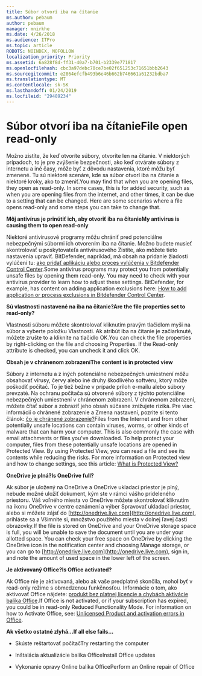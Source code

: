 ```yaml
---
title: Súbor otvorí iba na čítanie
ms.author: pebaum
author: pebaum
manager: mnirkhe
ms.date: 4/26/2018
ms.audience: ITPro
ms.topic: article
ROBOTS: NOINDEX, NOFOLLOW
localization_priority: Priority
ms.assetid: 6a828f8d-ff31-40a7-b701-b2339e771817
ms.openlocfilehash: cbc3a97debc70ce7be02f651253c71651bbb2643
ms.sourcegitcommit: e2864efcfb493b6e46b662b746661a61232bdba7
ms.translationtype: MT
ms.contentlocale: sk-SK
ms.lasthandoff: 01/24/2019
ms.locfileid: "29489234"
---
```

# <a name="file-open-read-only"></a><span data-ttu-id="9efe3-102">Súbor otvorí iba na čítanie</span><span class="sxs-lookup"><span data-stu-id="9efe3-102">File open read-only</span></span>

<span data-ttu-id="9efe3-p101">Možno zistíte, že keď otvoríte súbory, otvoríte len na čítanie. V niektorých prípadoch, to je pre zvýšenie bezpečnosti, ako keď otvárate súbory z internetu a iné časy, môže byť z dôvodu nastavenia, ktoré môžu byť zmenené. Tu sú niektoré scenáre, kde sa súbor otvorí iba na čítanie a niektoré kroky, ako to zmeniť.</span><span class="sxs-lookup"><span data-stu-id="9efe3-p101">You may find that when you are opening files, they open as read-only. In some cases, this is for added security, such as when you are opening files from the internet, and other times, it can be due to a setting that can be changed. Here are some scenarios where a file opens read-only and some steps you can take to change that.</span></span>
  
 <span data-ttu-id="9efe3-106">**Môj antivírus je prinútiť ich, aby otvoriť iba na čítanie**</span><span class="sxs-lookup"><span data-stu-id="9efe3-106">**My antivirus is causing them to open read-only**</span></span>
  
<span data-ttu-id="9efe3-p102">Niektoré antivírusové programy môžu chrániť pred potenciálne nebezpečnými súbormi ich otvorením iba na čítanie. Možno budete musieť skontrolovať u poskytovateľa antivírusového Zistite, ako môžete tieto nastavenia upraviť. BitDefender, napríklad, má obsah na pridanie žiadosti vylúčení tu: [ako pridať aplikáciu alebo proces vylúčenia v Bitdefender Control Center](https://www.bitdefender.com/support/how-to-add-application-or-process-exclusions-in-bitdefender-control-center-1119.mdl).</span><span class="sxs-lookup"><span data-stu-id="9efe3-p102">Some antivirus programs may protect you from potentially unsafe files by opening them read-only. You may need to check with your antivirus provider to learn how to adjust these settings. BitDefender, for example, has content on adding application exclusions here: [How to add application or process exclusions in Bitdefender Control Center](https://www.bitdefender.com/support/how-to-add-application-or-process-exclusions-in-bitdefender-control-center-1119.mdl).</span></span>
  
 <span data-ttu-id="9efe3-110">**Sú vlastnosti nastavené na iba na čítanie?**</span><span class="sxs-lookup"><span data-stu-id="9efe3-110">**Are the file properties set to read-only?**</span></span>
  
<span data-ttu-id="9efe3-p103">Vlastnosti súboru môžete skontrolovať kliknutím pravým tlačidlom myši na súbor a vyberte položku Vlastnosti. Ak atribút iba na čítanie je začiarknuté, môžete zrušte to a kliknite na tlačidlo OK.</span><span class="sxs-lookup"><span data-stu-id="9efe3-p103">You can check the file properties by right-clicking on the file and choosing Properties. If the Read-only attribute is checked, you can uncheck it and click OK.</span></span>
  
 <span data-ttu-id="9efe3-113">**Obsah je v chránenom zobrazení**</span><span class="sxs-lookup"><span data-stu-id="9efe3-113">**The content is in protected view**</span></span>
  
<span data-ttu-id="9efe3-p104">Súbory z internetu a z iných potenciálne nebezpečných umiestnení môžu obsahovať vírusy, červy alebo iné druhy škodlivého softvéru, ktorý môže poškodiť počítač. To je tiež bežne v prípade príloh e-mailu alebo súbory prevzaté. Na ochranu počítača sú otvorené súbory z týchto potenciálne nebezpečných umiestnení v chránenom zobrazení. V chránenom zobrazení, môžete čítať súbor a zobraziť jeho obsah súčasne znižujete riziká. Pre viac informácií o chránené zobrazenie a Zmena nastavení, pozrite si tento článok: [čo je chránené zobrazenie?](https://support.office.com/en-us/article/d6f09ac7-e6b9-4495-8e43-2bbcdbcb6653)</span><span class="sxs-lookup"><span data-stu-id="9efe3-p104">Files from the Internet and from other potentially unsafe locations can contain viruses, worms, or other kinds of malware that can harm your computer. This is also commonly the case with email attachments or files you've downloaded. To help protect your computer, files from these potentially unsafe locations are opened in Protected View. By using Protected View, you can read a file and see its contents while reducing the risks. For more information on Protected view and how to change settings, see this article: [What is Protected View?](https://support.office.com/en-us/article/d6f09ac7-e6b9-4495-8e43-2bbcdbcb6653)</span></span>
  
 <span data-ttu-id="9efe3-119">**OneDrive je plná?**</span><span class="sxs-lookup"><span data-stu-id="9efe3-119">**Is OneDrive full?**</span></span>
  
<span data-ttu-id="9efe3-p105">Ak súbor je uložený na OneDrive a OneDrive ukladací priestor je plný, nebude možné uložiť dokument, kým ste v rámci vášho prideleného priestoru. Váš voľného miesta vo OneDrive môžete skontrolovať kliknutím na ikonu OneDrive v centre oznámení a výber Spravovať ukladací priestor, alebo si môžete zájsť do [http://onedrive.live.com](http://onedrive.live.com), prihláste sa a Všimnite si, množstvo použitého miesta v dolnej ľavej časti obrazovky.</span><span class="sxs-lookup"><span data-stu-id="9efe3-p105">If the file is stored on OneDrive and your OneDrive storage space is full, you will be unable to save the document until you are under your allotted space. You can check your free space on OneDrive by clicking the OneDrive icon in the notification center and choosing Manage storage, or you can go to [http://onedrive.live.com](http://onedrive.live.com), sign in, and note the amount of used space in the lower left of the screen.</span></span>
  
 <span data-ttu-id="9efe3-122">**Je aktivovaný Office?**</span><span class="sxs-lookup"><span data-stu-id="9efe3-122">**Is Office activated?**</span></span>
  
<span data-ttu-id="9efe3-p106">Ak Office nie je aktivovaná, alebo ak vaše predplatné skončila, mohol byť v read-only režime s obmedzenou funkčnosťou. Informácie o tom, ako aktivovať Office nájdete: [produkt bez platnej licencie a chybách aktivácie balíka Office](https://support.office.com/en-us/article/unlicensed-product-and-activation-errors-in-office-0d23d3c0-c19c-4b2f-9845-5344fedc4380).</span><span class="sxs-lookup"><span data-stu-id="9efe3-p106">If Office is not activated, or if your subscription has expired, you could be in read-only Reduced Functionality Mode. For information on how to Activate Office, see: [Unlicensed Product and activation errors in Office](https://support.office.com/en-us/article/unlicensed-product-and-activation-errors-in-office-0d23d3c0-c19c-4b2f-9845-5344fedc4380).</span></span>
  
 <span data-ttu-id="9efe3-125">**Ak všetko ostatné zlyhá...**</span><span class="sxs-lookup"><span data-stu-id="9efe3-125">**If all else fails...**</span></span>
  
- <span data-ttu-id="9efe3-126">Skúste reštartovať počítač</span><span class="sxs-lookup"><span data-stu-id="9efe3-126">Try restarting the computer</span></span>
    
- <span data-ttu-id="9efe3-127">Inštalácia aktualizácie balíka Office</span><span class="sxs-lookup"><span data-stu-id="9efe3-127">Install Office updates</span></span>
    
- <span data-ttu-id="9efe3-128">Vykonanie opravy Online balíka Office</span><span class="sxs-lookup"><span data-stu-id="9efe3-128">Perform an Online repair of Office</span></span>
    

